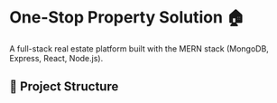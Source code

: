 # One-Stop Property Solution 🏠

A full-stack real estate platform built with the MERN stack (MongoDB, Express, React, Node.js).

## 📁 Project Structure

